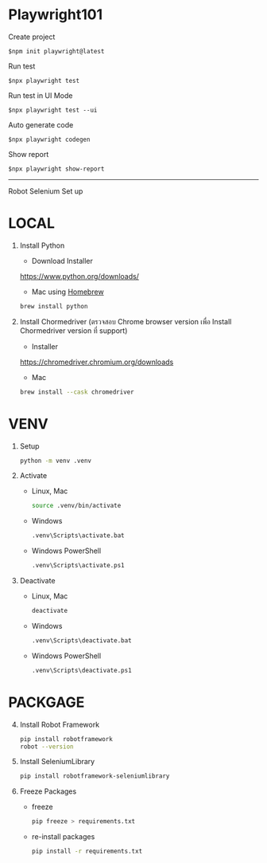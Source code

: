 # Playwright101

Create project
```
$npm init playwright@latest
```

Run test
```
$npx playwright test
```

Run test in UI Mode
```
$npx playwright test --ui
```

Auto generate code
```
$npx playwright codegen
```

Show report
```
$npx playwright show-report
```

---

Robot Selenium Set up
# LOCAL

1. Install Python 

   - Download Installer
   
   https://www.python.org/downloads/

   - Mac using [Homebrew](https://brew.sh)
   
   ```sh
   brew install python
   ```  

3. Install Chormedriver (ตรวจสอบ Chrome browser version เพื่อ Install Chormedriver version ที่ support)

   - Installer
   
   https://chromedriver.chromium.org/downloads

   - Mac

   ```sh
   brew install --cask chromedriver
   ```   

# VENV

1. Setup

   ```sh
   python -m venv .venv
   ```

2. Activate

   - Linux, Mac

     ```sh
     source .venv/bin/activate
     ```

   - Windows

     ```sh
     .venv\Scripts\activate.bat
     ```

   - Windows PowerShell

     ```sh
     .venv\Scripts\activate.ps1
     ```

3. Deactivate

   - Linux, Mac

     ```sh
     deactivate
     ```

   - Windows

     ```sh
     .venv\Scripts\deactivate.bat
     ```

   - Windows PowerShell

     ```sh
     .venv\Scripts\deactivate.ps1
     ```

# PACKGAGE

4. Install Robot Framework
   
   ```sh
   pip install robotframework
   robot --version
   ```

6. Install SeleniumLibrary

   ```sh
   pip install robotframework-seleniumlibrary
   ```

7. Freeze Packages

   - freeze

     ```sh
     pip freeze > requirements.txt
     ```

   - re-install packages

     ```sh
     pip install -r requirements.txt
     ```

